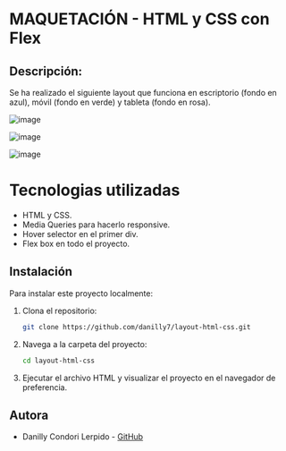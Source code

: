 # MAQUETACIÓN - HTML y CSS con Flex

## Descripción: 

Se ha realizado el siguiente layout que funciona en escriptorio (fondo en azul), móvil (fondo en verde) y tableta (fondo en rosa).

![image](https://github.com/user-attachments/assets/98ee2d24-9cba-41dc-b251-58b113a2ba91)

![image](https://github.com/user-attachments/assets/447b7213-68ac-4ef6-8d85-0231c078a920)

![image](https://github.com/user-attachments/assets/ea31f0a8-a3a2-4139-913a-2e3cc2455085)


# Tecnologias utilizadas
- HTML y CSS.
- Media Queries para hacerlo responsive.
- Hover selector en el primer div.
- Flex box en todo el proyecto.


## Instalación

Para instalar este proyecto localmente:

1. Clona el repositorio:

   ```bash
   git clone https://github.com/danilly7/layout-html-css.git
   ``` 
   
2. Navega a la carpeta del proyecto:

   ```bash
   cd layout-html-css
   ```

3. Ejecutar el archivo HTML y visualizar el proyecto en el navegador de preferencia.


## Autora

- Danilly Condori Lerpido - [GitHub](https://github.com/danilly7)
